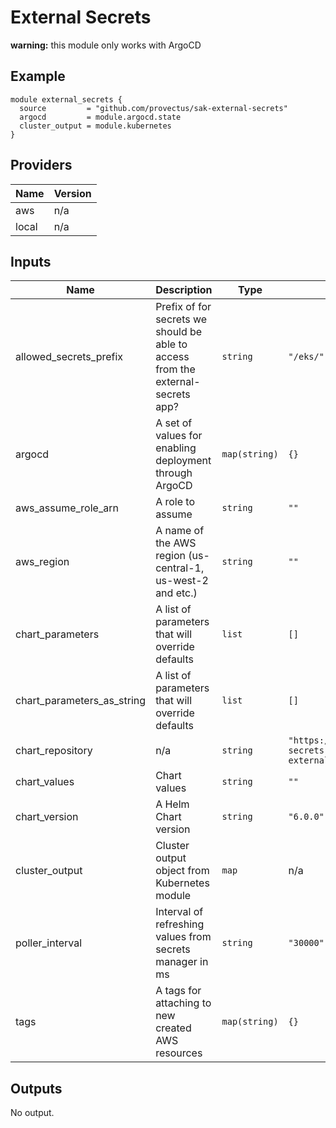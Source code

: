 # External Secrets
__warning:__ this module only works with ArgoCD

## Example
``` hcl
module external_secrets {
  source         = "github.com/provectus/sak-external-secrets"
  argocd         = module.argocd.state
  cluster_output = module.kubernetes
}
```

## Providers

| Name | Version |
|------|---------|
| aws | n/a |
| local | n/a |

## Inputs

| Name | Description | Type | Default | Required |
|------|-------------|------|---------|:-----:|
| allowed\_secrets\_prefix | Prefix of for secrets we should be able to access from the external-secrets app? | `string` | `"/eks/"` | no |
| argocd | A set of values for enabling deployment through ArgoCD | `map(string)` | `{}` | no |
| aws\_assume\_role\_arn | A role to assume | `string` | `""` | no |
| aws\_region | A name of the AWS region (us-central-1, us-west-2 and etc.) | `string` | `""` | no |
| chart\_parameters | A list of parameters that will override defaults | `list` | `[]` | no |
| chart\_parameters\_as\_string | A list of parameters that will override defaults | `list` | `[]` | no |
| chart\_repository | n/a | `string` | `"https://external-secrets.github.io/kubernetes-external-secrets/"` | no |
| chart\_values | Chart values | `string` | `""` | no |
| chart\_version | A Helm Chart version | `string` | `"6.0.0"` | no |
| cluster\_output | Cluster output object from Kubernetes module | `map` | n/a | yes |
| poller\_interval | Interval of refreshing values from secrets manager in ms | `string` | `"30000"` | no |
| tags | A tags for attaching to new created AWS resources | `map(string)` | `{}` | no |

## Outputs

No output.
